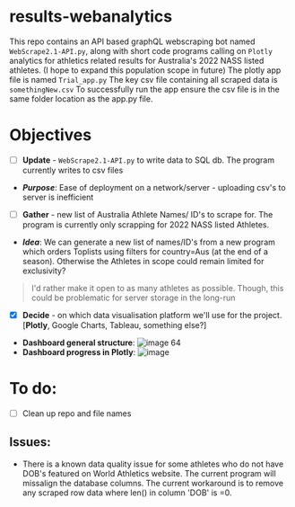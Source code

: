 # results-webanalytics
This repo contains an API based graphQL webscraping bot named `WebScrape2.1-API.py`, along with short code programs calling on `Plotly` analytics for athletics related results for Australia's 2022 NASS listed athletes. (I hope to expand this population scope in future)
The plotly app file is named `Trial_app.py`
The key csv file containing all scraped data is `somethingNew.csv`
To successfully run the app ensure the csv file is in the same folder location as the app.py file. 

# Objectives
  - [ ] **Update** - `WebScrape2.1-API.py` to write data to SQL db. The program currently writes to csv files
  - **_Purpose_**: Ease of deployment on a network/server - uploading csv's to server is inefficient
  - [ ] **Gather** - new list of Australia Athlete Names/ ID's to scrape for. The program is currently only scrapping for 2022 NASS listed Athletes. 
  - **_Idea_**: We can generate a new list of names/ID's from a new program which orders Toplists using filters for country=Aus (at the end of a season). Otherwise the Athletes in scope could remain limited for exclusivity?
  >I'd rather make it open to as many athletes as possible. Though, this could be problematic for server storage in the long-run
  - [X] **Decide** - on which data visualisation platform we'll use for the project. [**Plotly**, Google Charts, Tableau, something else?]
  - **Dashboard general structure**: ![image 64](https://user-images.githubusercontent.com/85177676/226784786-db221e25-9018-4bea-af66-ecd7560909d8.png)
  - **Dashboard progress in Plotly**: ![image](https://user-images.githubusercontent.com/85177676/227387035-87f345c3-e353-41f6-868f-6596ba47b632.png)


# To do:
- [ ] Clean up repo and file names

## Issues:
- There is a known data quality issue for some athletes who do not have DOB's featured on World Athletics website. The current program will missalign the database columns. The current workaround is to remove any scraped row data where len() in column 'DOB' is =0.  

